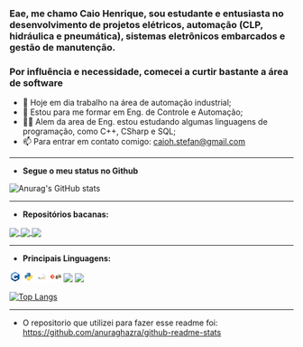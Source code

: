 ### Eae, me chamo Caio Henrique, sou estudante e entusiasta no desenvolvimento de projetos elétricos, automação (CLP, hidráulica e pneumática), sistemas eletrônicos embarcados e gestão de manutenção. 
### Por influência e necessidade, comecei a curtir bastante a área de software

- 🔭 Hoje em dia trabalho na área de automação industrial;
- 🌱 Estou para me formar em Eng. de Controle e Automação;
- 🌱🌱 Alem da area de Eng. estou estudando algumas linguagens de programação, como C++, CSharp e SQL;
- 📫 Para entrar em contato comigo: caioh.stefan@gmail.com

***
- **Segue o meu status no Github**

![Anurag's GitHub stats](https://github-readme-stats.vercel.app/api?username=thekayn&show_icons=true&count_private=true&theme=dracula#gh-dark-mode-only)

***

- **Repositórios bacanas:**

<a href="https://github.com/thekayn/Embarcados">
  <img align="center" src="https://github-readme-stats.vercel.app/api/pin/?username=thekayn&repo=Embarcados&theme=dracula" />
</a>
<a href="https://github.com/thekayn/system-dynamics">
  <img align="center" src="https://github-readme-stats.vercel.app/api/pin/?username=thekayn&repo=system-dynamics&theme=dracula" />
</a>
<a href="https://github.com/thekayn/Estudo_Csharp">
  <img align="center" src="https://github-readme-stats.vercel.app/api/pin/?username=thekayn&repo=Estudo_Csharp&theme=dracula" />
</a>


***

- **Principais Linguagens:**

<code><img height="20" src="https://raw.githubusercontent.com/github/explore/80688e429a7d4ef2fca1e82350fe8e3517d3494d/topics/c/c.png"></code>
<code><img height="20" src="https://raw.githubusercontent.com/github/explore/80688e429a7d4ef2fca1e82350fe8e3517d3494d/topics/python/python.png"></code>
<code><img height="20" src="https://raw.githubusercontent.com/github/explore/80688e429a7d4ef2fca1e82350fe8e3517d3494d/topics/mysql/mysql.png"></code>
<code><img height="20" src="https://raw.githubusercontent.com/github/explore/80688e429a7d4ef2fca1e82350fe8e3517d3494d/topics/git/git.png"></code>
<code><img height="20" src="https://raw.githubusercontent.com/isocpp/logos/master/cpp_logo.png"></code>
<code><img height="20" src="https://img.shields.io/badge/C%23-239120?style=for-the-badge&logo=c-sharp&logoColor=white"></code>

[![Top Langs](https://github-readme-stats.vercel.app/api/top-langs/?username=thekayn&layout=compact&theme=dracula)](https://github.com/thekayn?tab=repositories)

***

- O repositorio que utilizei para fazer esse readme foi: https://github.com/anuraghazra/github-readme-stats

